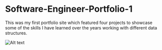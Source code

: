 # Software-Engineer-Portfolio-1

This was my first portfolio site which featured four projects to showcase some of the skills I have learned over the years working with different data structures.

![Alt text](https://github.com/davidbell1751/CravenITToolbox/blob/master/Screenshot_20211206-104437_Craven%20IT%20Toolbox.jpg?raw=true "Splash Page")
